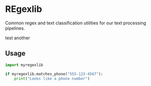 # REgexlib

Common regex and text classification utilities for our text processing pipelines.

test
another

## Usage
```python
import myregexlib

if myregexlib.matches_phone("555-123-4567"):
    print("Looks like a phone number")
